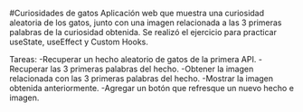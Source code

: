 #Curiosidades de gatos
Aplicación web que muestra una curiosidad aleatoria de los gatos, junto con una imagen relacionada a las 3 primeras palabras de la curiosidad obtenida.
Se realizó el ejercicio para practicar useState, useEffect y Custom Hooks.


Tareas:
-Recuperar un hecho aleatorio de gatos de la primera API.
-Recuperar las 3 primeras palabras del hecho.
-Obtener la imagen relacionada con las 3 primeras palabras del hecho.
-Mostrar la imagen obtenida anteriormente.
-Agregar un botón que refresque un nuevo hecho e imagen.
